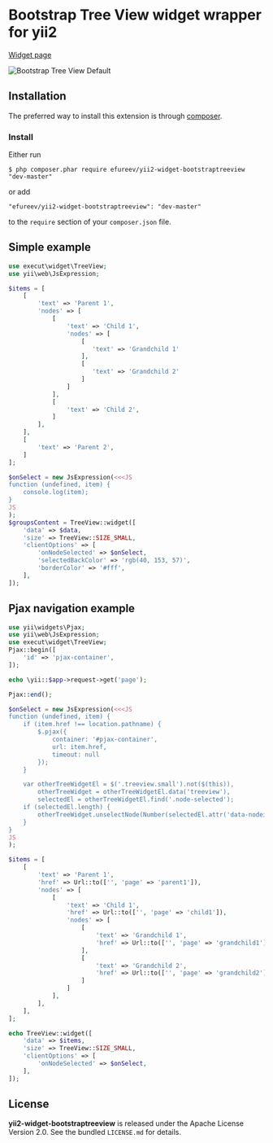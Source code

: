 # Bootstrap Tree View widget wrapper for yii2

[Widget page](https://github.com/efureev/bootstrap-treeview)

![Bootstrap Tree View Default](https://raw.github.com/efureev/bootstrap-treeview/master/screenshot/default.PNG)

## Installation

The preferred way to install this extension is through [composer](http://getcomposer.org/download/).

### Install

Either run

```
$ php composer.phar require efureev/yii2-widget-bootstraptreeview "dev-master"
```

or add

```
"efureev/yii2-widget-bootstraptreeview": "dev-master"
```

to the ```require``` section of your `composer.json` file.

## Simple example
```php
use execut\widget\TreeView;
use yii\web\JsExpression;

$items = [
    [
        'text' => 'Parent 1',
        'nodes' => [
            [
                'text' => 'Child 1',
                'nodes' => [
                    [
                       'text' => 'Grandchild 1'
                    ],
                    [
                       'text' => 'Grandchild 2'
                    ]
                ]
            ],
            [
                'text' => 'Child 2',
            ]
        ],
    ],
    [
        'text' => 'Parent 2',
    ]
];

$onSelect = new JsExpression(<<<JS
function (undefined, item) {
    console.log(item);
}
JS
);
$groupsContent = TreeView::widget([
    'data' => $data,
    'size' => TreeView::SIZE_SMALL,
    'clientOptions' => [
        'onNodeSelected' => $onSelect,
        'selectedBackColor' => 'rgb(40, 153, 57)',
        'borderColor' => '#fff',
    ],
]);
```

## Pjax navigation example
```php
use yii\widgets\Pjax;
use yii\web\JsExpression;
use execut\widget\TreeView;
Pjax::begin([
    'id' => 'pjax-container',
]);

echo \yii::$app->request->get('page');

Pjax::end();

$onSelect = new JsExpression(<<<JS
function (undefined, item) {
    if (item.href !== location.pathname) {
        $.pjax({
            container: '#pjax-container',
            url: item.href,
            timeout: null
        });
    }

    var otherTreeWidgetEl = $('.treeview.small').not($(this)),
        otherTreeWidget = otherTreeWidgetEl.data('treeview'),
        selectedEl = otherTreeWidgetEl.find('.node-selected');
    if (selectedEl.length) {
        otherTreeWidget.unselectNode(Number(selectedEl.attr('data-nodeid')));
    }
}
JS
);

$items = [
    [
        'text' => 'Parent 1',
        'href' => Url::to(['', 'page' => 'parent1']),
        'nodes' => [
            [
                'text' => 'Child 1',
                'href' => Url::to(['', 'page' => 'child1']),
                'nodes' => [
                    [
                        'text' => 'Grandchild 1',
                        'href' => Url::to(['', 'page' => 'grandchild1'])
                    ],
                    [
                        'text' => 'Grandchild 2',
                        'href' => Url::to(['', 'page' => 'grandchild2'])
                    ]
                ]
            ],
        ],
    ],
];

echo TreeView::widget([
    'data' => $items,
    'size' => TreeView::SIZE_SMALL,
    'clientOptions' => [
        'onNodeSelected' => $onSelect,
    ],
]);
```
## License

**yii2-widget-bootstraptreeview** is released under the Apache License Version 2.0. See the bundled `LICENSE.md` for details.